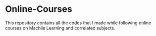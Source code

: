 # Online-Courses
This repository contains all the codes that I made while following online courses on Machile Learning and correlated subjects.
